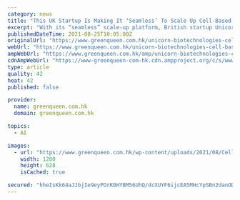 ```yaml
---
category: news
title: "This UK Startup Is Making It ‘Seamless’ To Scale Up Cell-Based Meat"
excerpt: "With its “seamless” scale-up platform, British startup Unicorn Biotechnologies wants to speed up the time to market for cultured meat makers."
publishedDateTime: 2021-08-25T10:05:00Z
originalUrl: "https://www.greenqueen.com.hk/unicorn-biotechnologies-cell-based-platform/"
webUrl: "https://www.greenqueen.com.hk/unicorn-biotechnologies-cell-based-platform/"
ampWebUrl: "https://www.greenqueen.com.hk/amp/unicorn-biotechnologies-cell-based-platform/"
cdnAmpWebUrl: "https://www-greenqueen-com-hk.cdn.ampproject.org/c/s/www.greenqueen.com.hk/amp/unicorn-biotechnologies-cell-based-platform/"
type: article
quality: 42
heat: 42
published: false

provider:
  name: greenqueen.com.hk
  domain: greenqueen.com.hk

topics:
  - AI

images:
  - url: "https://www.greenqueen.com.hk/wp-content/uploads/2021/08/Cell-Ag-Startup-Unicorn-Biotechnologies-Launches-Seamless-Scale-Up-Platform-1.jpg"
    width: 1200
    height: 628
    isCached: true

secured: "hheIsKk64aJJbjIe9eyPOrK0HYBM56UhQ/dcXUYF6ijcEA5MHcYpSBn2danODTA70N3FC8HYl7OKD/shsuyTWhA2XRUxH0itxDeHaxlSligtM4bEaydV644Cd1L+zBXX9DsoeoNDUj0VR8t1UyzeoGolf/vTxGnRAgPb9GkuyBjDX4t/G4kC25FvGGsccxO7EZctras+vI1PQzip7LsH1HuWFMnOFIF7ruY4Vs/VpNcUV3MlbSEJUXnXaA0zAJ+0jvwPNTK/WP8sSg+HDdJHGoeig2YxiEmXzgaits3BrpVEmgdDULTilTt7gtxienryqHLdUGAaUY+DR1BjLVuCrvNbLtI325F4BNmSB8HRJto=;c7FW0fM29/gvoyZc5h1JCw=="
---
```


